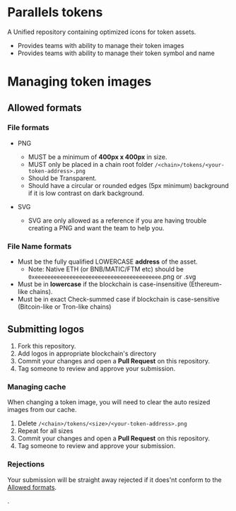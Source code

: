 # Parallels tokens

A Unified repository containing optimized icons for token assets.

- Provides teams with ability to manage their token images
- Provides teams with ability to manage their token symbol and name

# Managing token images

## Allowed formats

### File formats

- PNG

  - MUST be a minimum of **400px x 400px** in size.
  - MUST only be placed in a chain root folder `/<chain>/tokens/<your-token-address>.png`
  - Should be Transparent.
  - Should have a circular or rounded edges (5px minimum) background if it is low contrast on dark background.

- SVG

  - SVG are only allowed as a reference if you are having trouble creating a PNG and want the team to help you.

### File Name formats

- Must be the fully qualified LOWERCASE **address** of the asset.
  - Note: Native ETH (or BNB/MATIC/FTM etc) should be `0xeeeeeeeeeeeeeeeeeeeeeeeeeeeeeeeeeeeeeeee`.png or .svg
- Must be in **lowercase** if the blockchain is case-insensitive (Ethereum-like chains).
- Must be in exact Check-summed case if blockchain is case-sensitive (Bitcoin-like or Tron-like chains)

## Submitting logos

1. Fork this repository.
2. Add logos in appropriate blockchain's directory
3. Commit your changes and open a **Pull Request** on this repository.
4. Tag someone to review and approve your submission.

### Managing cache

When changing a token image, you will need to clear the auto resized images from our cache.

1. Delete `/<chain>/tokens/<size>/<your-token-address>.png`
2. Repeat for all sizes
3. Commit your changes and open a **Pull Request** on this repository.
4. Tag someone to review and approve your submission.

### Rejections

Your submission will be straight away rejected if it does'nt conform to the [Allowed formats](#Allowed-formats).

.

